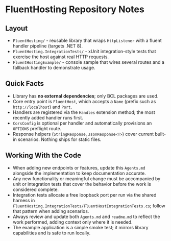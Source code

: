 # FluentHosting Repository Notes

## Layout
- `FluentHosting/` - reusable library that wraps `HttpListener` with a fluent handler pipeline (targets .NET 8).
- `FluentHosting.IntegrationTests/` - xUnit integration-style tests that exercise the host against real HTTP requests.
- `FluentHostingExample/` - console sample that wires several routes and a fallback handler to demonstrate usage.

## Quick Facts
- Library has **no external dependencies**; only BCL packages are used.
- Core entry point is `FluentHost`, which accepts a `Name` (prefix such as `http://localhost`) and `Port`.
- Handlers are registered via the `Handles` extension method; the most recently added handler runs first.
- `CorsConfig` is optional per handler and automatically provisions an `OPTIONS` preflight route.
- Response helpers (`StringResponse`, `JsonResponse<T>`) cover current built-in scenarios. Nothing ships for static files.

## Working With the Code
- When adding new endpoints or features, update this `Agents.md` alongside the implementation to keep documentation accurate.
- Any new functionality or meaningful change must be accompanied by unit or integration tests that cover the behavior before the work is considered complete.
- Integration tests allocate a free loopback port per run via the shared harness in `FluentHosting.IntegrationTests/FluentHostIntegrationTests.cs`; follow that pattern when adding scenarios.
- Always review and update both `Agents.md` and `readme.md` to reflect the work performed, adding context only where it is needed.
- The example application is a simple smoke test; it mirrors library capabilities and is safe to run locally.
